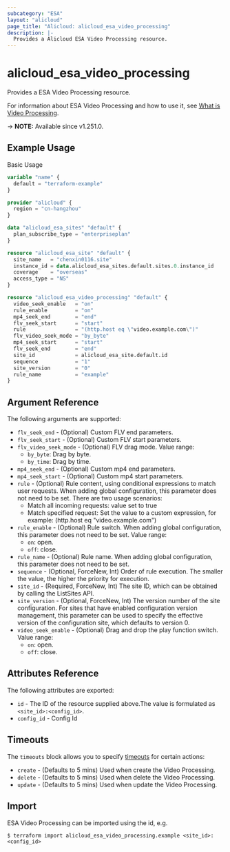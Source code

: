 ```yaml
---
subcategory: "ESA"
layout: "alicloud"
page_title: "Alicloud: alicloud_esa_video_processing"
description: |-
  Provides a Alicloud ESA Video Processing resource.
---
```


# alicloud_esa_video_processing

Provides a ESA Video Processing resource.



For information about ESA Video Processing and how to use it, see [What is Video Processing](https://next.api.alibabacloud.com/document/ESA/2024-09-10/CreateVideoProcessing).

-> **NOTE:** Available since v1.251.0.

## Example Usage

Basic Usage

```terraform
variable "name" {
  default = "terraform-example"
}

provider "alicloud" {
  region = "cn-hangzhou"
}

data "alicloud_esa_sites" "default" {
  plan_subscribe_type = "enterpriseplan"
}

resource "alicloud_esa_site" "default" {
  site_name   = "chenxin0116.site"
  instance_id = data.alicloud_esa_sites.default.sites.0.instance_id
  coverage    = "overseas"
  access_type = "NS"
}

resource "alicloud_esa_video_processing" "default" {
  video_seek_enable   = "on"
  rule_enable         = "on"
  mp4_seek_end        = "end"
  flv_seek_start      = "start"
  rule                = "(http.host eq \"video.example.com\")"
  flv_video_seek_mode = "by_byte"
  mp4_seek_start      = "start"
  flv_seek_end        = "end"
  site_id             = alicloud_esa_site.default.id
  sequence            = "1"
  site_version        = "0"
  rule_name           = "example"
}
```

## Argument Reference

The following arguments are supported:
* `flv_seek_end` - (Optional) Custom FLV end parameters.
* `flv_seek_start` - (Optional) Custom FLV start parameters.
* `flv_video_seek_mode` - (Optional) FLV drag mode. Value range:
  - `by_byte`: Drag by byte.
  - `by_time`: Drag by time.
* `mp4_seek_end` - (Optional) Custom mp4 end parameters.
* `mp4_seek_start` - (Optional) Custom mp4 start parameters.
* `rule` - (Optional) Rule content, using conditional expressions to match user requests. When adding global configuration, this parameter does not need to be set. There are two usage scenarios:
  - Match all incoming requests: value set to true
  - Match specified request: Set the value to a custom expression, for example: (http.host eq \"video.example.com\")
* `rule_enable` - (Optional) Rule switch. When adding global configuration, this parameter does not need to be set. Value range:
  - `on`: open.
  - `off`: close.
* `rule_name` - (Optional) Rule name. When adding global configuration, this parameter does not need to be set.
* `sequence` - (Optional, ForceNew, Int) Order of rule execution. The smaller the value, the higher the priority for execution.
* `site_id` - (Required, ForceNew, Int) The site ID, which can be obtained by calling the ListSites API.
* `site_version` - (Optional, ForceNew, Int) The version number of the site configuration. For sites that have enabled configuration version management, this parameter can be used to specify the effective version of the configuration site, which defaults to version 0.
* `video_seek_enable` - (Optional) Drag and drop the play function switch. Value range:
  - `on`: open.
  - `off`: close.

## Attributes Reference

The following attributes are exported:
* `id` - The ID of the resource supplied above.The value is formulated as `<site_id>:<config_id>`.
* `config_id` - Config Id

## Timeouts

The `timeouts` block allows you to specify [timeouts](https://developer.hashicorp.com/terraform/language/resources/syntax#operation-timeouts) for certain actions:
* `create` - (Defaults to 5 mins) Used when create the Video Processing.
* `delete` - (Defaults to 5 mins) Used when delete the Video Processing.
* `update` - (Defaults to 5 mins) Used when update the Video Processing.

## Import

ESA Video Processing can be imported using the id, e.g.

```shell
$ terraform import alicloud_esa_video_processing.example <site_id>:<config_id>
```